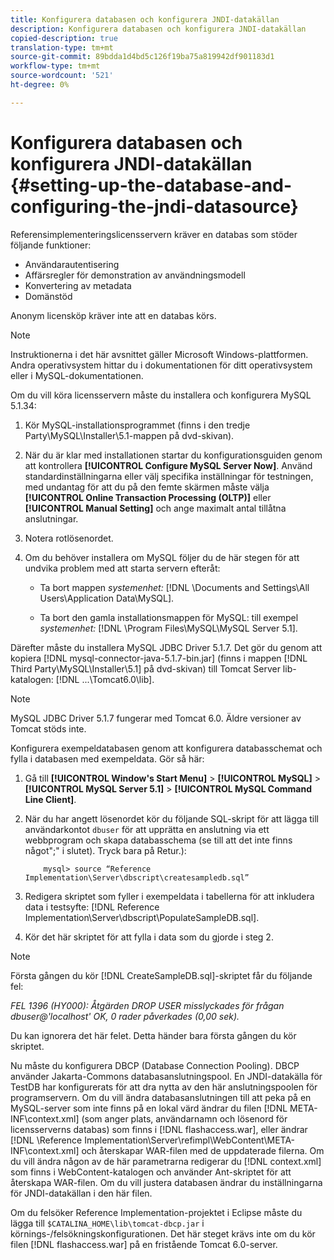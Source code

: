 ```yaml
---
title: Konfigurera databasen och konfigurera JNDI-datakällan
description: Konfigurera databasen och konfigurera JNDI-datakällan
copied-description: true
translation-type: tm+mt
source-git-commit: 89bdda1d4bd5c126f19ba75a819942df901183d1
workflow-type: tm+mt
source-wordcount: '521'
ht-degree: 0%

---
```



# Konfigurera databasen och konfigurera JNDI-datakällan {#setting-up-the-database-and-configuring-the-jndi-datasource}

Referensimplementeringslicensservern kräver en databas som stöder följande funktioner:

* Användarautentisering
* Affärsregler för demonstration av användningsmodell
* Konvertering av metadata
* Domänstöd

Anonym licensköp kräver inte att en databas körs.

>[!NOTE]
>
>Instruktionerna i det här avsnittet gäller Microsoft Windows-plattformen. Andra operativsystem hittar du i dokumentationen för ditt operativsystem eller i MySQL-dokumentationen.

Om du vill köra licensservern måste du installera och konfigurera MySQL 5.1.34:

1. Kör MySQL-installationsprogrammet (finns i den tredje Party\MySQL\Installer\5.1-mappen på dvd-skivan).
1. När du är klar med installationen startar du konfigurationsguiden genom att kontrollera **[!UICONTROL Configure MySQL Server Now]**. Använd standardinställningarna eller välj specifika inställningar för testningen, med undantag för att du på den femte skärmen måste välja **[!UICONTROL Online Transaction Processing (OLTP)]** eller **[!UICONTROL Manual Setting]** och ange maximalt antal tillåtna anslutningar.

1. Notera rotlösenordet.
1. Om du behöver installera om MySQL följer du de här stegen för att undvika problem med att starta servern efteråt:

   * Ta bort mappen *systemenhet:* [!DNL \Documents and Settings\All Users\Application Data\MySQL].

   * Ta bort den gamla installationsmappen för MySQL: till exempel *systemenhet:* [!DNL \Program Files\MySQL\MySQL Server 5.1].

Därefter måste du installera MySQL JDBC Driver 5.1.7. Det gör du genom att kopiera [!DNL mysql-connector-java-5.1.7-bin.jar] (finns i mappen [!DNL Third Party\MySQL\Installer\5.1] på dvd-skivan) till Tomcat Server lib-katalogen: [!DNL ...\Tomcat6.0\lib].

>[!NOTE]
>
>MySQL JDBC Driver 5.1.7 fungerar med Tomcat 6.0. Äldre versioner av Tomcat stöds inte.

Konfigurera exempeldatabasen genom att konfigurera databasschemat och fylla i databasen med exempeldata. Gör så här:

1. Gå till **[!UICONTROL Window's Start Menu]** > **[!UICONTROL MySQL]** > **[!UICONTROL MySQL Server 5.1]** > **[!UICONTROL MySQL Command Line Client]**.
1. När du har angett lösenordet kör du följande SQL-skript för att lägga till användarkontot `dbuser` för att upprätta en anslutning via ett webbprogram och skapa databasschema (se till att det inte finns något&quot;;&quot; i slutet). Tryck bara på Retur.):

   ```
       mysql> source “Reference Implementation\Server\dbscript\createsampledb.sql”
   ```

1. Redigera skriptet som fyller i exempeldata i tabellerna för att inkludera data i testsyfte: [!DNL Reference Implementation\Server\dbscript\PopulateSampleDB.sql].
1. Kör det här skriptet för att fylla i data som du gjorde i steg 2.

>[!NOTE]
>
>Första gången du kör [!DNL CreateSampleDB.sql]-skriptet får du följande fel:

*FEL 1396 (HY000): Åtgärden DROP USER misslyckades för frågan dbuser@&#39;localhost&#39; OK, 0 rader påverkades (0,00 sek).*

Du kan ignorera det här felet. Detta händer bara första gången du kör skriptet.

Nu måste du konfigurera DBCP (Database Connection Pooling). DBCP använder Jakarta-Commons databasanslutningspool. En JNDI-datakälla för TestDB har konfigurerats för att dra nytta av den här anslutningspoolen för programservern. Om du vill ändra databasanslutningen till att peka på en MySQL-server som inte finns på en lokal värd ändrar du filen [!DNL META-INF\context.xml] (som anger plats, användarnamn och lösenord för licensserverns databas) som finns i [!DNL flashaccess.war], eller ändrar [!DNL \Reference Implementation\Server\refimpl\WebContent\META-INF\context.xml] och återskapar WAR-filen med de uppdaterade filerna. Om du vill ändra någon av de här parametrarna redigerar du [!DNL context.xml] som finns i WebContent-katalogen och använder Ant-skriptet för att återskapa WAR-filen. Om du vill justera databasen ändrar du inställningarna för JNDI-datakällan i den här filen.

Om du felsöker Reference Implementation-projektet i Eclipse måste du lägga till `$CATALINA_HOME\lib\tomcat-dbcp.jar` i körnings-/felsökningskonfigurationen. Det här steget krävs inte om du kör filen [!DNL flashaccess.war] på en fristående Tomcat 6.0-server.
